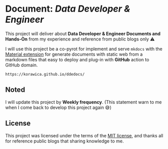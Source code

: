# Document: _Data Developer & Engineer_

This project will deliver about **Data Developer & Engineer Documents and
Hands-On** from my experience and reference from public blogs only :warning:

I will use this project be a co-pyrot for implement and serve `mkdocs` with the
[Material extension](https://squidfunk.github.io/mkdocs-material/)
for generate documents with static web from a markdown files that easy to deploy
and plug-in with **GitHub** action to GitHub domain.

```url
https://korawica.github.io/ddedocs/
```

## Noted

I will update this project by **Weekly frequency**. (This statement warn to me
when I come back to develop this project again :sweat_smile:)

## License

This project was licensed under the terms of the [MIT license](LICENSE), and thanks
all for reference public blogs that sharing knowledge to me.
